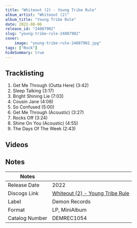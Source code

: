 ```yaml
---
title: "Whiteout (2) - Young Tribe Rule"
album_artist: "Whiteout (2)"
album_title: "Young Tribe Rule"
date: 2022-08-06
release_id: "24087902"
slug: "young-tribe-rule-24087902"
cover:
    image: "young-tribe-rule-24087902.jpg"
tags: ["Rock"]
hideSummary: true
---
```


## Tracklisting
1. Get Me Through (Outta Here) (3:42)
2. Sleep Talking (3:17)
3. Bright Shining Lie (7:03)
4. Cousin Jane (4:08)
5. So Confused (5:00)
6. Get Me Through (Acoustic) (3:27)
7. Rocks Off (3:24)
8. Shine On You (Acoustic) (4:55)
9. The Days Of The Week (2:43)

## Videos


## Notes

| Notes          |             |
| ---------------| ----------- |
| Release Date   | 2022 |
| Discogs Link   | [Whiteout (2) - Young Tribe Rule](https://www.discogs.com/release/24087902) |
| Label          | Demon Records |
| Format         | LP, MiniAlbum |
| Catalog Number | DEMREC1054 |

